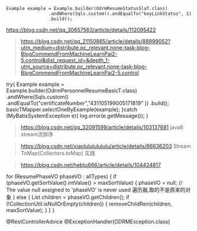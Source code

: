 ```
Example example = Example.builder(OdrmResumeStatusSlaT.class)
                .andWhere(Sqls.custom().andEqualTo("keyLinkStatus", 1)
                .build();
```
https://blog.csdn.net/qq_30657563/article/details/112095422
> https://blog.csdn.net/qq_21150865/article/details/88999052?utm_medium=distribute.pc_relevant.none-task-blog-BlogCommendFromMachineLearnPai2-5.control&dist_request_id=&depth_1-utm_source=distribute.pc_relevant.none-task-blog-BlogCommendFromMachineLearnPai2-5.control
> 
 try{
            Example example = Example.builder(OdrmPersonnelResumeBasicT.class)
                    .andWhere(Sqls.custom()
                            .andEqualTo("certificateNumber","431105199005171819" ))
                    .build();
            basicTMapper.selectOneByExample(example);
        }catch (MyBatisSystemException e){
            log.error(e.getMessage());
        }

> https://blog.csdn.net/qq_32091599/article/details/103137681  java8 stream流排序


> https://blog.csdn.net/xiaolulululululu/article/details/86636203  Stream ToMap(Collectors.toMap) 实践

>https://blog.csdn.net/hebtu666/article/details/104424817

 for (ResumePhaseVO phaseVO : allTypes) {
            if (phaseVO.getSortValue().intValue() > maxSortValue) {
                phaseVO = null; // The value null assigned to 'phaseVO' is never used 遍历器,取的不是原来的对象
            } else {
                List<ResumePhaseVO> children = phaseVO.getChildren();
                if (!CollectionUtil.isNullOrEmpty(children)) {
                    removeChildRen(children, maxSortValue);
                }
            }
        }
  
  @RestControllerAdvice
     @ExceptionHandler(ODRMException.class)
